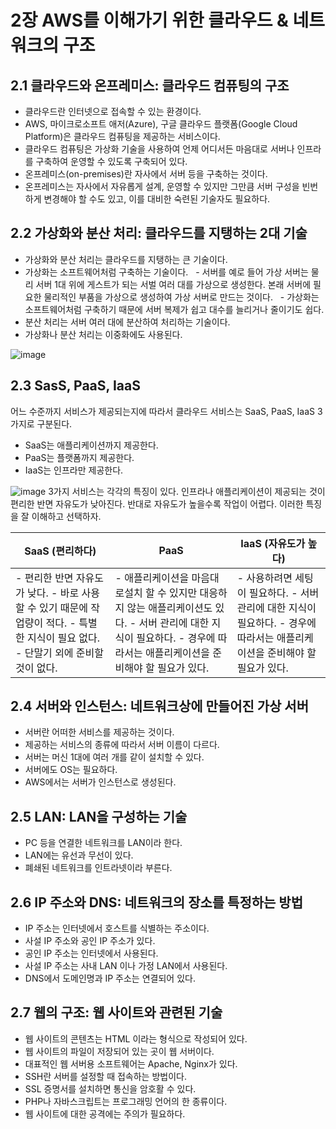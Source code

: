 # 2장 AWS를 이해가기 위한 클라우드 & 네트워크의 구조
## 2.1 클라우드와 온프레미스: 클라우드 컴퓨팅의 구조
- 클라우드란 인터넷으로 접속할 수 있는 환경이다.
- AWS, 마이크로소프트 애저(Azure), 구글 클라우드 플랫폼(Google Cloud Platform)은 클라우드 컴퓨팅을 제공하는 서비스이다.
- 클라우드 컴퓨팅은 가상화 기술을 사용하여 언제 어디서든 마음대로 서버나 인프라를 구축하여 운영할 수 있도록 구축되어 있다.
- 온프레미스(on-premises)란 자사에서 서버 등을 구축하는 것이다.
- 온프레미스는 자사에서 자유롭게 설계, 운영할 수 있지만 그만큼 서버 구성을 빈번하게 변경해야 할 수도 있고, 이를 대비한 숙련된 기술자도 필요하다.
 
## 2.2 가상화와 분산 처리: 클라우드를 지탱하는 2대 기술
- 가상화와 분산 처리는 클라우드를 지탱하는 큰 기술이다.
- 가상화는 소프트웨어처럼 구축하는 기술이다.
  - 서버를 예로 들어 가상 서버는 물리 서버 1대 위에 게스트가 되는 서벌 여러 대를 가상으로 생성한다. 본래 서버에 필요한 물리적인 부품을 가상으로 생성하여 가상 서버로 만드는 것이다.
  - 가상화는 소프트웨어처럼 구축하기 때문에 서버 복제가 쉽고 대수를 늘리거나 줄이기도 쉽다.
- 분산 처리는 서버 여러 대에 분산하여 처리하는 기술이다.
- 가상화나 분산 처리는 이중화에도 사용된다.

![image](https://github.com/user-attachments/assets/ffb868c9-65d6-4397-bcbb-a55462acde43)

## 2.3 SasS, PaaS, IaaS
어느 수준까지 서비스가 제공되는지에 따라서 클라우드 서비스는 SaaS, PaaS, IaaS 3가지로 구분된다.
- SaaS는 애플리케이션까지 제공한다.
- PaaS는 플랫폼까지 제공한다.
- IaaS는 인프라만 제공한다.
  
![image](https://github.com/user-attachments/assets/a3104805-9a0c-4b50-9e5f-d0bac7131641)
3가지 서비스는 각각의 특징이 있다. 인프라나 애플리케이션이 제공되는 것이 편리한 반면 자유도가 낮아진다. 반대로 자유도가 높을수록 작업이 어렵다. 이러한 특징을 잘 이해하고 선택하자.

| SaaS (편리하다)                                                                                                                     | PaaS                                                                                                                                                                        | IaaS (자유도가 높다)                                                                                                        |
|-------------------------------------------------------------------------------------------------------------------------------------|-----------------------------------------------------------------------------------------------------------------------------------------------------------------------------|-----------------------------------------------------------------------------------------------------------------------------|
| - 편리한 반면 자유도가 낮다. - 바로 사용할 수 있기 때문에 작업량이 적다. - 특별한 지식이 필요 없다. - 단말기 외에 준비할 것이 없다. | - 애플리케이션을 마음대로설치 할 수 있지만 대응하지 않는 애플리케이션도 있다. - 서버 관리에 대한 지식이 필요하다. - 경우에 따라서는 애플리케이션을 준비해야 할 필요가 있다. | - 사용하려면 세팅이 필요하다. - 서버 관리에 대한 지식이 필요하다. - 경우에 따라서는 애플리케이션을 준비해야 할 필요가 있다. |

## 2.4 서버와 인스턴스: 네트워크상에 만들어진 가상 서버
- 서버란 어떠한 서비스를 제공하는 것이다.
- 제공하는 서비스의 종류에 따라서 서버 이름이 다르다.
- 서버는 머신 1대에 여러 개를 같이 설치할 수 있다.
- 서버에도 OS는 필요하다.
- AWS에서는 서버가 인스턴스로 생성된다.
 
## 2.5 LAN: LAN을 구성하는 기술
- PC 등을 연결한 네트워크를 LAN이라 한다.
- LAN에는 유선과 무선이 있다.
- 폐쇄된 네트워크를 인트라넷이라 부른다.
 
## 2.6 IP 주소와 DNS: 네트워크의 장소를 특정하는 방법
- IP 주소는 인터넷에서 호스트를 식별하는 주소이다.
- 사설 IP 주소와 공인 IP 주소가 있다.
- 공인 IP 주소는 인터넷에서 사용된다.
- 사설 IP 주소는 사내 LAN 이나 가정 LAN에서 사용된다.
- DNS에서 도메인명과 IP 주소는 연결되어 있다.
 
## 2.7 웹의 구조: 웹 사이트와 관련된 기술
- 웹 사이트의 콘텐츠는 HTML 이라는 형식으로 작성되어 있다.
- 웹 사이트의 파일이 저장되어 있는 곳이 웹 서버이다.
- 대표적인 웹 서버용 소프트웨어는 Apache, Nginx가 있다.
- SSH란 서버를 설정할 때 접속하는 방법이다.
- SSL 증명서를 설치하면 통신을 암호활 수 있다.
- PHP나 자바스크립트는 프로그래밍 언어의 한 종류이다.
- 웹 사이트에 대한 공격에는 주의가 필요하다.
  
